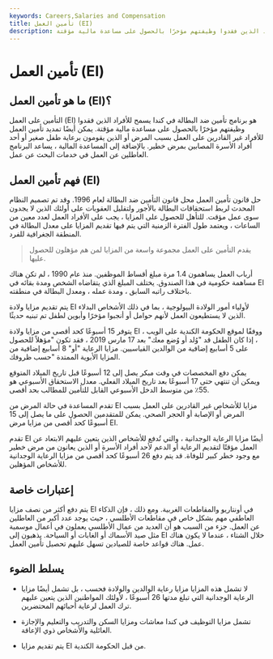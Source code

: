 ```yaml
---
keywords: Careers,Salaries and Compensation
title: تأمين العمل (EI)
description: برنامج تأمين ضد البطالة في كندا يسمح للأفراد الذين فقدوا وظيفتهم مؤخرًا بالحصول على مساعدة مالية مؤقتة.
---
```


# تأمين العمل (EI)
## ما هو تأمين العمل (EI)؟

التأمين على العمل (EI) هو برنامج تأمين ضد البطالة في كندا يسمح للأفراد الذين فقدوا وظيفتهم مؤخرًا بالحصول على مساعدة مالية مؤقتة. يمكن أيضًا تمديد تأمين العمل للأفراد غير القادرين على العمل بسبب المرض أو الذين يقومون برعاية طفل صغير أو أحد أفراد الأسرة المصابين بمرض خطير. بالإضافة إلى المساعدة المالية ، يساعد البرنامج العاطلين عن العمل في خدمات البحث عن عمل.

## فهم تأمين العمل (EI)

حل قانون تأمين العمل محل قانون التأمين ضد البطالة لعام 1996. وقد تم تصميم النظام المحدث لربط استحقاقات البطالة بالأجور ولتقليل العقوبات على أولئك الذين لا يجدون سوى عمل مؤقت. للتأهل للحصول على المزايا ، يجب على الأفراد العمل لعدد معين من الساعات ، ويعتمد طول الفترة الزمنية التي يتم فيها تقديم المزايا على معدل البطالة في المنطقة الجغرافية للفرد.

> يقدم التأمين على العمل مجموعة واسعة من المزايا لمن هم مؤهلون للحصول عليها.

>

أرباب العمل يساهمون 1.4 مرة مبلغ أقساط الموظفين. منذ عام 1990 ، لم تكن هناك مساهمة حكومية في هذا الصندوق. يختلف المبلغ الذي يتقاضاه الشخص ومدة بقائه في EI باختلاف راتبه السابق ، ومدة عمله ، ومعدل البطالة في منطقته.

يتم تقديم مزايا ولادة EI لأولياء أمور الولادة البيولوجية ، بما في ذلك الأشخاص البدلاء الذين لا يستطيعون العمل لأنهم حوامل أو أنجبوا مؤخرًا وأبوين لطفل تم تبنيه حديثًا.

يتوفر 15 أسبوعًا كحد أقصى من مزايا ولادة EI ، ووفقًا لموقع الحكومة الكندية على الويب ، إذا كان الطفل قد "وُلد أو وُضع معك" بعد 17 مارس 2019 ، فقد تكون "مؤهلاً للحصول على 5 أسابيع إضافية من الوالدين القياسيين. مزايا الرعاية "أو" 8 أسابيع إضافية من المزايا الأبوية الممتدة "حسب ظروفك.

يمكن دفع المخصصات في وقت مبكر يصل إلى 12 أسبوعًا قبل تاريخ الميلاد المتوقع ويمكن أن تنتهي حتى 17 أسبوعًا بعد تاريخ الميلاد الفعلي. معدل الاستحقاق الأسبوعي هو 55٪ من متوسط الدخل الأسبوعي القابل للتأمين للمطالب بحد أقصى.

تقدم المساعدة في حالة المرض من EI مزايا للأشخاص غير القادرين على العمل بسبب المرض أو الإصابة أو الحجر الصحي. يمكن للمتقدمين الحصول على ما يصل إلى 15 أسبوعًا كحد أقصى من مزايا مرض EI.

تقدم EI أيضًا مزايا الرعاية الوجدانية ، والتي تُدفع للأشخاص الذين يتعين عليهم الابتعاد عن العمل مؤقتًا لتقديم الرعاية أو الدعم لأحد أفراد الأسرة أو الذين يعانون من مرض خطير مع وجود خطر كبير للوفاة. قد يتم دفع 26 أسبوعًا كحد أقصى من مزايا الرعاية الوجدانية للأشخاص المؤهلين.

## إعتبارات خاصة

يتم دفع أكثر من نصف مزايا EI في أونتاريو والمقاطعات الغربية. ومع ذلك ، فإن الذكاء العاطفي مهم بشكل خاص في مقاطعات الأطلسي ، حيث يوجد عدد أكبر من العاطلين عن العمل. جزء من السبب هو أن العديد من عمال الأطلسي يعملون في أعمال موسمية مثل صيد الأسماك أو الغابات أو السياحة. يذهبون إلى EI خلال الشتاء ، عندما لا يكون هناك عمل. هناك قواعد خاصة للصيادين تسهل عليهم تحصيل تأمين العمل.

## يسلط الضوء

- لا تشمل هذه المزايا مزايا رعاية الوالدين والولادة فحسب ، بل تشمل أيضًا مزايا الرعاية الوجدانية التي تبلغ مدتها 26 أسبوعًا ، لأولئك المواطنين الذين يتعين عليهم ترك العمل لرعاية أحبائهم المحتضرين.

- تشمل مزايا التوظيف في كندا معاشات ومزايا السكن والتدريب والتعليم والإجازة العائلية والأشخاص ذوي الإعاقة.

- يتم تقديم مزايا EI من قبل الحكومة الكندية.

